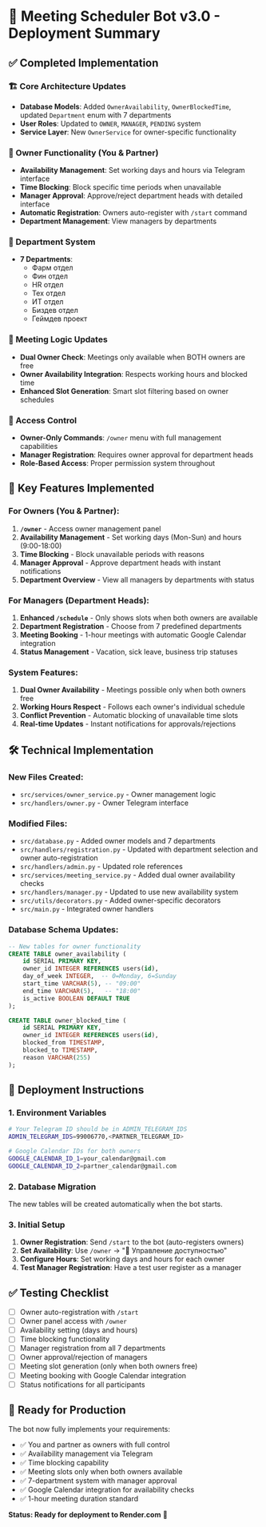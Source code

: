 # 🚀 Meeting Scheduler Bot v3.0 - Deployment Summary

## ✅ Completed Implementation

### 🏗️ Core Architecture Updates
- **Database Models**: Added `OwnerAvailability`, `OwnerBlockedTime`, updated `Department` enum with 7 departments
- **User Roles**: Updated to `OWNER`, `MANAGER`, `PENDING` system
- **Service Layer**: New `OwnerService` for owner-specific functionality

### 👑 Owner Functionality (You & Partner)
- **Availability Management**: Set working days and hours via Telegram interface
- **Time Blocking**: Block specific time periods when unavailable  
- **Manager Approval**: Approve/reject department heads with detailed interface
- **Automatic Registration**: Owners auto-register with `/start` command
- **Department Management**: View managers by departments

### 🏢 Department System
- **7 Departments**: 
  - Фарм отдел
  - Фин отдел  
  - HR отдел
  - Тех отдел
  - ИТ отдел
  - Биздев отдел
  - Геймдев проект

### 📅 Meeting Logic Updates
- **Dual Owner Check**: Meetings only available when BOTH owners are free
- **Owner Availability Integration**: Respects working hours and blocked time
- **Enhanced Slot Generation**: Smart slot filtering based on owner schedules

### 🔐 Access Control
- **Owner-Only Commands**: `/owner` menu with full management capabilities
- **Manager Registration**: Requires owner approval for department heads
- **Role-Based Access**: Proper permission system throughout

## 🎯 Key Features Implemented

### For Owners (You & Partner):
1. **`/owner`** - Access owner management panel
2. **Availability Management** - Set working days (Mon-Sun) and hours (9:00-18:00)
3. **Time Blocking** - Block unavailable periods with reasons
4. **Manager Approval** - Approve department heads with instant notifications
5. **Department Overview** - View all managers by departments with status

### For Managers (Department Heads):
1. **Enhanced `/schedule`** - Only shows slots when both owners are available
2. **Department Registration** - Choose from 7 predefined departments
3. **Meeting Booking** - 1-hour meetings with automatic Google Calendar integration
4. **Status Management** - Vacation, sick leave, business trip statuses

### System Features:
1. **Dual Owner Availability** - Meetings possible only when both owners free
2. **Working Hours Respect** - Follows each owner's individual schedule
3. **Conflict Prevention** - Automatic blocking of unavailable time slots
4. **Real-time Updates** - Instant notifications for approvals/rejections

## 🛠️ Technical Implementation

### New Files Created:
- `src/services/owner_service.py` - Owner management logic
- `src/handlers/owner.py` - Owner Telegram interface

### Modified Files:
- `src/database.py` - Added owner models and 7 departments
- `src/handlers/registration.py` - Updated with department selection and owner auto-registration
- `src/handlers/admin.py` - Updated role references
- `src/services/meeting_service.py` - Added dual owner availability checks
- `src/handlers/manager.py` - Updated to use new availability system
- `src/utils/decorators.py` - Added owner-specific decorators
- `src/main.py` - Integrated owner handlers

### Database Schema Updates:
```sql
-- New tables for owner functionality
CREATE TABLE owner_availability (
    id SERIAL PRIMARY KEY,
    owner_id INTEGER REFERENCES users(id),
    day_of_week INTEGER,  -- 0=Monday, 6=Sunday
    start_time VARCHAR(5), -- "09:00"
    end_time VARCHAR(5),   -- "18:00"
    is_active BOOLEAN DEFAULT TRUE
);

CREATE TABLE owner_blocked_time (
    id SERIAL PRIMARY KEY,
    owner_id INTEGER REFERENCES users(id),
    blocked_from TIMESTAMP,
    blocked_to TIMESTAMP,
    reason VARCHAR(255)
);
```

## 🚀 Deployment Instructions

### 1. Environment Variables
```bash
# Your Telegram ID should be in ADMIN_TELEGRAM_IDS
ADMIN_TELEGRAM_IDS=99006770,<PARTNER_TELEGRAM_ID>

# Google Calendar IDs for both owners
GOOGLE_CALENDAR_ID_1=your_calendar@gmail.com
GOOGLE_CALENDAR_ID_2=partner_calendar@gmail.com
```

### 2. Database Migration
The new tables will be created automatically when the bot starts.

### 3. Initial Setup
1. **Owner Registration**: Send `/start` to the bot (auto-registers owners)
2. **Set Availability**: Use `/owner` → "📅 Управление доступностью"
3. **Configure Hours**: Set working days and hours for each owner
4. **Test Manager Registration**: Have a test user register as a manager

## ✅ Testing Checklist

- [ ] Owner auto-registration with `/start`
- [ ] Owner panel access with `/owner`
- [ ] Availability setting (days and hours)
- [ ] Time blocking functionality
- [ ] Manager registration from all 7 departments
- [ ] Owner approval/rejection of managers
- [ ] Meeting slot generation (only when both owners free)
- [ ] Meeting booking with Google Calendar integration
- [ ] Status notifications for all participants

## 🎉 Ready for Production

The bot now fully implements your requirements:
- ✅ You and partner as owners with full control
- ✅ Availability management via Telegram
- ✅ Time blocking capability
- ✅ Meeting slots only when both owners available
- ✅ 7-department system with manager approval
- ✅ Google Calendar integration for availability checks
- ✅ 1-hour meeting duration standard

**Status: Ready for deployment to Render.com** 🚀